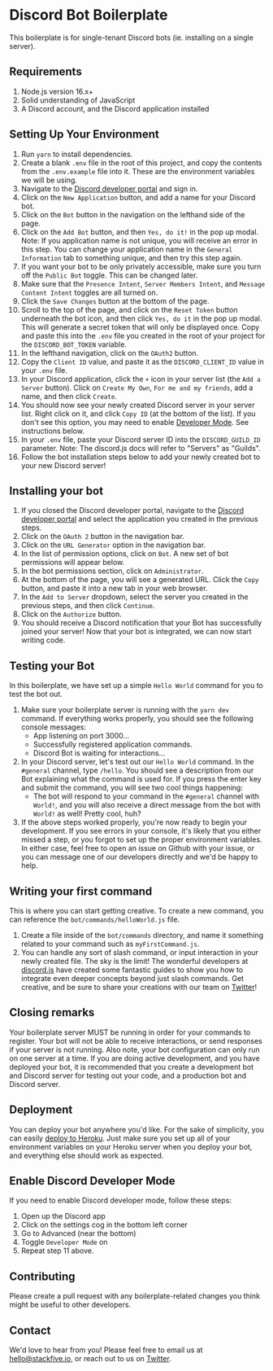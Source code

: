 # Discord Bot Boilerplate

This boilerplate is for single-tenant Discord bots (ie. installing on a single server).

## Requirements

1) Node.js version 16.x+
2) Solid understanding of JavaScript
3) A Discord account, and the Discord application installed

## Setting Up Your Environment

1) Run `yarn` to install dependencies.
2) Create a blank `.env` file in the root of this project, and copy the contents from the `.env.example` file into it. These are the environment variables we will be using.
3) Navigate to the [Discord developer portal](https://discord.com/developers/applications) and sign in.
4) Click on the `New Application` button, and add a name for your Discord bot.
5) Click on the `Bot` button in the navigation on the lefthand side of the page.
6) Click on the `Add Bot` button, and then `Yes, do it!` in the pop up modal. Note: If you application name is not unique, you will receive an error in this step. You can change your application name in the `General Information` tab to something unique, and then try this step again.
7) If you want your bot to be only privately accessible, make sure you turn off the `Public Bot` toggle. This can be changed later.
8) Make sure that the `Presence Intent`, `Server Members Intent`, and `Message Content Intent` toggles are all turned on.
9) Click the `Save Changes` button at the bottom of the page.
10) Scroll to the top of the page, and click on the `Reset Token` button underneath the bot icon, and then click `Yes, do it` in the pop up modal. This will generate a secret token that will only be displayed once. Copy and paste this into the `.env` file you created in the root of your project for the `DISCORD_BOT_TOKEN` variable.
11) In the lefthand navigation, click on the `OAuth2` button.
12) Copy the `Client ID` value, and paste it as the `DISCORD_CLIENT_ID` value in your `.env` file.
13) In your Discord application, click the `+` icon in your server list (the `Add a Server` button). Click on `Create My Own`, `For me and my friends`, add a name, and then click `Create`.
14) You should now see your newly created Discord server in your server list. Right click on it, and click `Copy ID` (at the bottom of the list). If you don't see this option, you may need to enable [Developer Mode](#enable-discord-developer-mode). See instructions below.
15) In your `.env` file, paste your Discord server ID into the `DISCORD_GUILD_ID` parameter. Note: The discord.js docs will refer to "Servers" as "Guilds".
16) Follow the bot installation steps below to add your newly created bot to your new Discord server!

## Installing your bot

1) If you closed the Discord developer portal, navigate to the [Discord developer portal](https://discord.com/developers/applications) and select the application you created in the previous steps.
2) Click on the `OAuth 2` button in the navigation bar.
3) Click on the `URL Generator` option in the navigation bar.
4) In the list of permission options, click on `Bot`. A new set of bot permissions will appear below.
5) In the bot permissions section, click on `Administrator`.
6) At the bottom of the page, you will see a generated URL. Click the `Copy` button, and paste it into a new tab in your web browser.
7) In the `Add to Server` dropdown, select the server you created in the previous steps, and then click `Continue`.
8) Click on the `Authorize` button.
9) You should receive a Discord notification that your Bot has successfully joined your server! Now that your bot is integrated, we can now start writing code.

## Testing your Bot

In this boilerplate, we have set up a simple `Hello World` command for you to test the bot out.

1) Make sure your boilerplate server is running with the `yarn dev` command. If everything works properly, you should see the following console messages:
    * App listening on port 3000...
    * Successfully registered application commands.
    * Discord Bot is waiting for interactions...
2) In your Discord server, let's test out our `Hello World` command. In the `#general` channel, type `/hello`. You should see a description from our Bot explaining what the command is used for. If you press the enter key and submit the command, you will see two cool things happening:
    * The bot will respond to your command in the `#general` channel with `World!`, and you will also receive a direct message from the bot with `World!` as well! Pretty cool, huh?
3) If the above steps worked properly, you're now ready to begin your development. If you see errors in your console, it's likely that you either missed a step, or you forgot to set up the proper environment variables. In either case, feel free to open an issue on Github with your issue, or you can message one of our developers directly and we'd be happy to help.

## Writing your first command

This is where you can start getting creative. To create a new command, you can reference the `bot/commands/helloWorld.js` file.

1) Create a file inside of the `bot/commands` directory, and name it something related to your command such as `myFirstCommand.js`.
2) You can handle any sort of slash command, or input interaction in your newly created file. The sky is the limit! The wonderful developers at [discord.js](https://discord.js.org/#/docs/discord.js/stable/general/welcome) have created some fantastic guides to show you how to integrate even deeper concepts beyond just slash commands. Get creative, and be sure to share your creations with our team on [Twitter](https://twitter.com/stackfive_io)!

## Closing remarks

Your boilerplate server MUST be running in order for your commands to register. Your bot will not be able to receive interactions, or send responses if your server is not running. Also note, your bot configuration can only run on one server at a time. If you are doing active development, and you have deployed your bot, it is recommended that you create a development bot and Discord server for testing out your code, and a production bot and Discord server.

## Deployment

You can deploy your bot anywhere you'd like. For the sake of simplicity, you can easily [deploy to Heroku](https://devcenter.heroku.com/articles/github-integration). Just make sure you set up all of your environment variables on your Heroku server when you deploy your bot, and everything else should work as expected.

## Enable Discord Developer Mode
If you need to enable Discord developer mode, follow these steps:

1) Open up the Discord app
2) Click on the settings cog in the bottom left corner
3) Go to Advanced (near the bottom)
4) Toggle `Developer Mode` on
5) Repeat step 11 above.


## Contributing

Please create a pull request with any boilerplate-related changes you think might be useful to other developers.

## Contact

We'd love to hear from you! Please feel free to email us at [hello@stackfive.io](mailto:hello@stackfive.io), or reach out to us on [Twitter](https://twitter.com/stackfive_io).